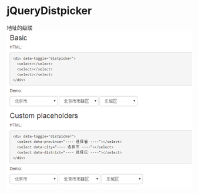 # jQueryDistpicker
 地址的级联
 ![效果](https://github.com/shikunping/images/blob/master/%E5%9C%B0%E5%9D%80%E7%BA%A7%E8%81%94.png)

